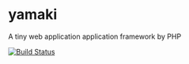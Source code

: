 yamaki
======

A tiny web application application framework by PHP

[![Build Status](https://secure.travis-ci.org/yamaki-project/yamaki.png?branch=master)](http://travis-ci.org/yamaki-project/yamaki)
